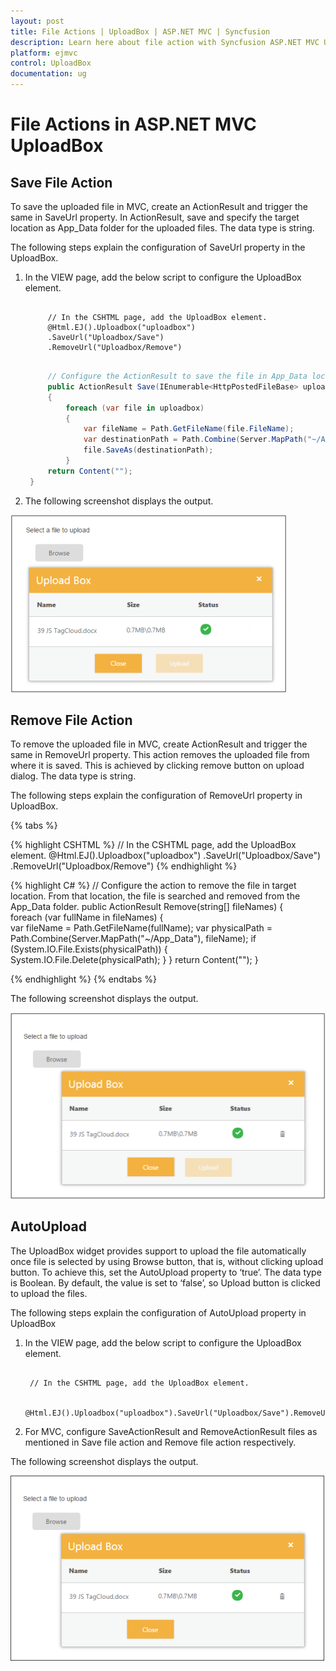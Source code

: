 ```yaml
---
layout: post
title: File Actions | UploadBox | ASP.NET MVC | Syncfusion
description: Learn here about file action with Syncfusion ASP.NET MVC UploadBox control, its elements, and more.
platform: ejmvc
control: UploadBox
documentation: ug
---
```


# File Actions in ASP.NET MVC UploadBox

## Save File Action 

To save the uploaded file in MVC, create an ActionResult and trigger the same in SaveUrl property.  In ActionResult, save and specify the target location as App_Data folder for the uploaded files. The data type is string.

The following steps explain the configuration of SaveUrl property in the UploadBox. 

1. In the VIEW page, add the below script to configure the UploadBox element.

   ~~~ cshtml

		// In the CSHTML page, add the UploadBox element.
		@Html.EJ().Uploadbox("uploadbox")
		.SaveUrl("Uploadbox/Save")
		.RemoveUrl("Uploadbox/Remove")
		
   ~~~
   

   ~~~ csharp
		// Configure the ActionResult to save the file in App_Data location. In the following code example, the uploaded files is saved in App_Data folder.
		public ActionResult Save(IEnumerable<HttpPostedFileBase> uploadbox)
		{
			foreach (var file in uploadbox)
			{           
				var fileName = Path.GetFileName(file.FileName);
				var destinationPath = Path.Combine(Server.MapPath("~/App_Data"), fileName);
				file.SaveAs(destinationPath); 
			}       
		return Content("");
	}

   ~~~
   




2. The following screenshot displays the output. 



![](File-Actions_images/File-Actions_img1.png)



## Remove File Action 

To remove the uploaded file in MVC, create ActionResult and trigger the same in RemoveUrl property.  This action removes the uploaded file from where it is saved. This is achieved by clicking remove button on upload dialog. The data type is string.

The following steps explain the configuration of RemoveUrl property in UploadBox. 


{% tabs %}

{% highlight CSHTML %}
// In the CSHTML page, add the UploadBox element.
@Html.EJ().Uploadbox("uploadbox")
.SaveUrl("Uploadbox/Save")
.RemoveUrl("Uploadbox/Remove")
{% endhighlight %}

{% highlight C# %} 
// Configure the action to remove the file in target location. From that location, the file is searched and removed from the App_Data folder. 
	public ActionResult Remove(string[] fileNames) 
	{            
		foreach (var fullName in fileNames)
		{  
			var fileName = Path.GetFileName(fullName); 
			var physicalPath = Path.Combine(Server.MapPath("~/App_Data"), fileName);
			if (System.IO.File.Exists(physicalPath))
			{  
				System.IO.File.Delete(physicalPath);
            }
        }
		return Content("");
    }

{% endhighlight %}
{% endtabs %}  

The following screenshot displays the output. 

![](File-Actions_images/File-Actions_img2.png)


## AutoUpload

The UploadBox widget provides support to upload the file automatically once file is selected by using Browse button, that is, without clicking upload button. To achieve this, set the AutoUpload property to ‘true’. The data type is Boolean. By default, the value is set to ‘false’, so Upload button is clicked to upload the files. 

The following steps explain the configuration of AutoUpload property in UploadBox

1. In the VIEW page, add the below script to configure the UploadBox element.

   ~~~ cshtml

	// In the CSHTML page, add the UploadBox element.

	@Html.EJ().Uploadbox("uploadbox").SaveUrl("Uploadbox/Save").RemoveUrl("Uploadbox/Remove").AutoUpload(true)

   ~~~
   

2. For MVC, configure SaveActionResult and RemoveActionResult files as mentioned in Save file action and Remove file action respectively.

The following screenshot displays the output.



![](File-Actions_images/File-Actions_img3.png)



